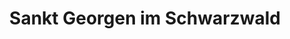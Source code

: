 ---
title: Sankt Georgen im Schwarzwald
url: /sankt-georgen-im-schwarzwald/
latitude: 48.13
longitude: 8.355
---